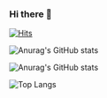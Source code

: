 ### Hi there 👋

[![Hits](https://hits.seeyoufarm.com/api/count/incr/badge.svg?url=https%3A%2F%2Fgithub.com%2Fhyunrian&count_bg=%23D7B9E3&title_bg=%23C67FE3&icon=github.svg&icon_color=%23F3F1F1&title=hits&edge_flat=false)](https://hits.seeyoufarm.com)

![Anurag's GitHub stats](https://github-readme-stats.vercel.app/api?username=hyunrian&show_icons=true)

![Anurag's GitHub stats](https://github-readme-stats.vercel.app/api?username=hyunrian&&show_icons=true&theme=nightowl&hide=stars,prs,issues)

![Top Langs](https://github-readme-stats.vercel.app/api/top-langs/?username=hyunrian&layout=compact)
